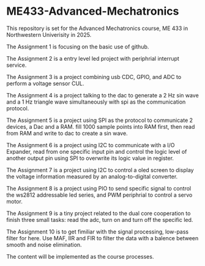 # ME433-Advanced-Mechatronics
This repository is set for the Advanced Mechatronics course, ME 433 in Northwestern Univerisity in 2025.

The Assignment 1 is focusing on the basic use of github.

The Assignment 2 is a entry level led project with periphrial interrupt service.

The Assignment 3 is a project combining usb CDC, GPIO, and ADC to perform a voltage sensor CUL.

The Assignment 4 is a project talking to the dac to generate a 2 Hz sin wave and a 1 Hz triangle wave simultaneously with spi as the communication protocol.

The Assignment 5 is a project using SPI as the protocol to communicate 2 devices, a Dac and a RAM. fill 1000 sample points into RAM first, then read from RAM and write to dac to create a sin wave.

The Assignment 6 is a project using I2C to communicate with a I/O Expander, read from one specific input pin and control the logic level of another output pin using SPI to overwrite its logic value in register.

The Assignment 7 is a project using I2C to control a oled screen to display the voltage information measured by an analog-to-digital converter.

The Assignment 8 is a project using PIO to send specific signal to control the ws2812 addressable led series, and PWM periphrial to control a servo motor.

The Assignment 9 is a tiny project related to the dual core cooperation to finish three small tasks: read the adc, turn on and turn off the specific led.

The Assignment 10 is to get fimiliar with the signal processing, low-pass filter for here. Use MAF, IIR and FIR to filter the data with a balence between smooth and noise elimination.

The content will be implemented as the course processes.
